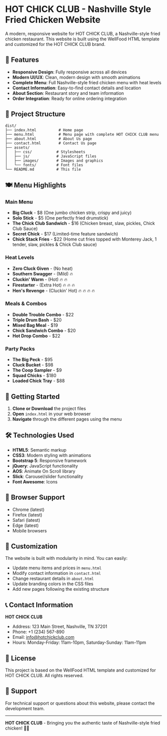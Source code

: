 # HOT CHICK CLUB - Nashville Style Fried Chicken Website

A modern, responsive website for HOT CHICK CLUB, a Nashville-style fried chicken restaurant. This website is built using the WellFood HTML template and customized for the HOT CHICK CLUB brand.

## 🍗 Features

- **Responsive Design**: Fully responsive across all devices
- **Modern UI/UX**: Clean, modern design with smooth animations
- **Complete Menu**: Full Nashville-style fried chicken menu with heat levels
- **Contact Information**: Easy-to-find contact details and location
- **About Section**: Restaurant story and team information
- **Order Integration**: Ready for online ordering integration

## 📁 Project Structure

```
dist/
├── index.html          # Home page
├── menu.html           # Menu page with complete HOT CHICK CLUB menu
├── about.html          # About Us page
├── contact.html        # Contact Us page
├── assets/
│   ├── css/           # Stylesheets
│   ├── js/            # JavaScript files
│   ├── images/        # Images and graphics
│   └── fonts/         # Font files
└── README.md          # This file
```

## 🍽️ Menu Highlights

### Main Menu
- **Big Cluck** - $8 (One jumbo chicken strip, crispy and juicy)
- **Solo Stick** - $5 (One perfectly fried drumstick)
- **The Chick Club Sandwich** - $16 (Chicken breast, slaw, pickles, Chick Club Sauce)
- **Secret Chick** - $17 (Limited-time feature sandwich)
- **Chick Stack Fries** - $22 (Home cut fries topped with Monterey Jack, 1 tender, slaw, pickles & Chick Club sauce)

### Heat Levels
- **Zero Cluck Given** - (No heat)
- **Southern Swagger** - (Mild) 🔥
- **Cluckin' Warm** - (Hot) 🔥 🔥
- **Firestarter** - (Extra Hot) 🔥 🔥 🔥
- **Hen's Revenge** - (Cluckin' Hot) 🔥 🔥 🔥 🔥

### Meals & Combos
- **Double Trouble Combo** - $22
- **Triple Drum Bash** - $20
- **Mixed Bag Meal** - $19
- **Chick Sandwich Combo** - $20
- **Hot Drop Combo** - $22

### Party Packs
- **The Big Peck** - $95
- **Cluck Bucket** - $98
- **The Coop Sampler** - $9
- **Squad Chicks** - $180
- **Loaded Chick Tray** - $88

## 🚀 Getting Started

1. **Clone or Download** the project files
2. **Open** `index.html` in your web browser
3. **Navigate** through the different pages using the menu

## 🛠️ Technologies Used

- **HTML5**: Semantic markup
- **CSS3**: Modern styling with animations
- **Bootstrap 5**: Responsive framework
- **jQuery**: JavaScript functionality
- **AOS**: Animate On Scroll library
- **Slick**: Carousel/slider functionality
- **Font Awesome**: Icons

## 📱 Browser Support

- Chrome (latest)
- Firefox (latest)
- Safari (latest)
- Edge (latest)
- Mobile browsers

## 🎨 Customization

The website is built with modularity in mind. You can easily:

- Update menu items and prices in `menu.html`
- Modify contact information in `contact.html`
- Change restaurant details in `about.html`
- Update branding colors in the CSS files
- Add new pages following the existing structure

## 📞 Contact Information

**HOT CHICK CLUB**
- Address: 123 Main Street, Nashville, TN 37201
- Phone: +1 (234) 567-890
- Email: info@hotchickclub.com
- Hours: Monday-Friday: 11am-10pm, Saturday-Sunday: 11am-11pm

## 📄 License

This project is based on the WellFood HTML template and customized for HOT CHICK CLUB. All rights reserved.

## 🤝 Support

For technical support or questions about this website, please contact the development team.

---

**HOT CHICK CLUB** - Bringing you the authentic taste of Nashville-style fried chicken! 🍗🔥
